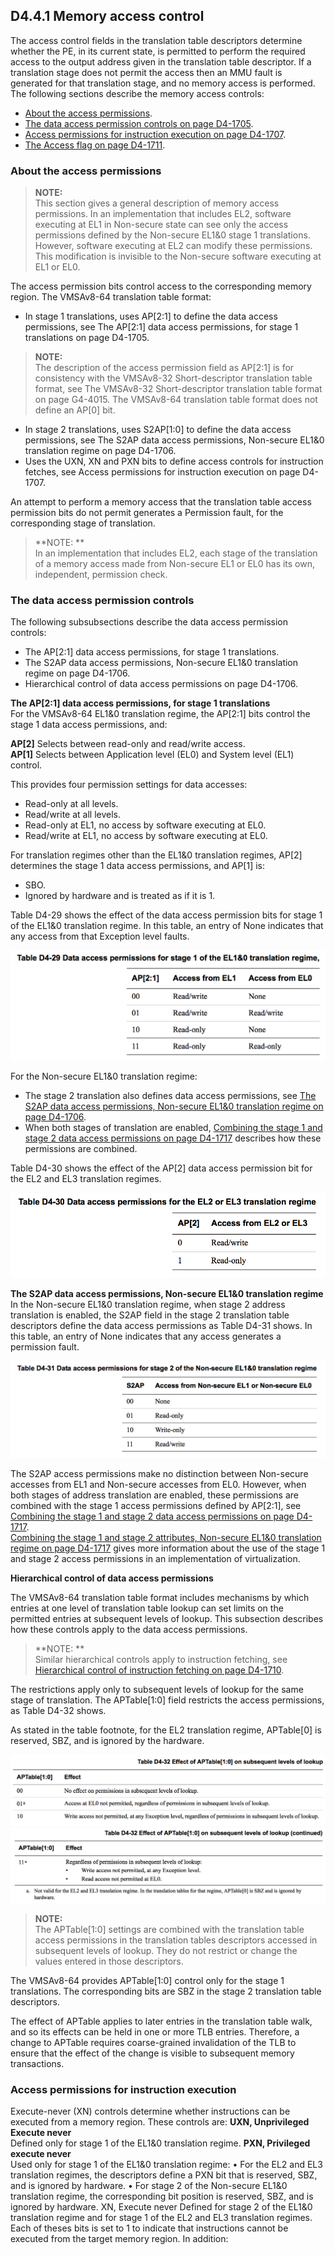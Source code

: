 
## D4.4.1 Memory access control

The access control fields in the translation table descriptors determine whether the PE, in its current state, is permitted to perform the required access to the output address given in the translation table descriptor. If a translation stage does not permit the access then an MMU fault is generated for that translation stage, and no memory access is performed.  
The following sections describe the memory access controls:
* [About the access permissions](#).
* [The data access permission controls on page D4-1705](#).
* [Access permissions for instruction execution on page D4-1707](#).
* [The Access flag on page D4-1711](#).

### About the access permissions

> **NOTE:**  
> This section gives a general description of memory access permissions. In an implementation that includes EL2, software executing at EL1 in Non-secure state can see only the access permissions defined by the Non-secure EL1&0 stage 1 translations. However, software executing at EL2 can modify these permissions. This modification is invisible to the Non-secure software executing at EL1 or EL0.

The access permission bits control access to the corresponding memory region. The VMSAv8-64 translation table format:
* In stage 1 translations, uses AP[2:1] to define the data access permissions, see The AP[2:1] data access permissions, for stage 1 translations on page D4-1705.
 > **NOTE:**  
 The description of the access permission field as AP[2:1] is for consistency with the VMSAv8-32 Short-descriptor translation table format, see The VMSAv8-32 Short-descriptor translation table format on page G4-4015. The VMSAv8-64 translation table format does not define an AP[0] bit.
* In stage 2 translations, uses S2AP[1:0] to define the data access permissions, see The S2AP data access permissions, Non-secure EL1&0 translation regime on page D4-1706.
* Uses the UXN, XN and PXN bits to define access controls for instruction fetches, see Access permissions for instruction execution on page D4-1707.

An attempt to perform a memory access that the translation table access permission bits do not permit generates a Permission fault, for the corresponding stage of translation.
> **NOTE: **  
> In an implementation that includes EL2, each stage of the translation of a memory access made from Non-secure EL1 or EL0 has its own, independent, permission check.

### The data access permission controls

The following subsubsections describe the data access permission controls:
* The AP[2:1] data access permissions, for stage 1 translations.
* The S2AP data access permissions, Non-secure EL1&0 translation regime on page D4-1706.
* Hierarchical control of data access permissions on page D4-1706.

**The AP[2:1] data access permissions, for stage 1 translations**  
For the VMSAv8-64 EL1&0 translation regime, the AP[2:1] bits control the stage 1 data access permissions, and:  

**AP[2]** Selects between read-only and read/write access.  
**AP[1]** Selects between Application level (EL0) and System level (EL1) control.  

This provides four permission settings for data accesses:
* Read-only at all levels.
* Read/write at all levels.
* Read-only at EL1, no access by software executing at EL0.
* Read/write at EL1, no access by software executing at EL0.

For translation regimes other than the EL1&0 translation regimes, AP[2] determines the stage 1 data access permissions, and AP[1] is:
* SBO.
* Ignored by hardware and is treated as if it is 1.

Table D4-29 shows the effect of the data access permission bits for stage 1 of the EL1&0 translation regime. In this table, an entry of None indicates that any access from that Exception level faults.

![](table_d4_29.png)

For the Non-secure EL1&0 translation regime:
* The stage 2 translation also defines data access permissions, see [The S2AP data access permissions, Non-secure EL1&0 translation regime on page D4-1706](#).
* When both stages of translation are enabled, [Combining the stage 1 and stage 2 data access permissions on page D4-1717](#) describes how these permissions are combined.

Table D4-30 shows the effect of the AP[2] data access permission bit for the EL2 and EL3 translation regimes.

![](table_d4_30.png)

**The S2AP data access permissions, Non-secure EL1&0 translation regime**  
In the Non-secure EL1&0 translation regime, when stage 2 address translation is enabled, the S2AP field in the stage 2 translation table descriptors define the data access permissions as Table D4-31 shows. In this table, an entry of None indicates that any access generates a permission fault.

![](table_d4_31.png)

The S2AP access permissions make no distinction between Non-secure accesses from EL1 and Non-secure accesses from EL0. However, when both stages of address translation are enabled, these permissions are combined with the stage 1 access permissions defined by AP[2:1], see [Combining the stage 1 and stage 2 data access permissions on page D4-1717](#).  
[Combining the stage 1 and stage 2 attributes, Non-secure EL1&0 translation regime on page D4-1717](#) gives more information about the use of the stage 1 and stage 2 access permissions in an implementation of virtualization.

**Hierarchical control of data access permissions**  

The VMSAv8-64 translation table format includes mechanisms by which entries at one level of translation table lookup can set limits on the permitted entries at subsequent levels of lookup. This subsection describes how these controls apply to the data access permissions.  

> **NOTE: **  
> Similar hierarchical controls apply to instruction fetching, see [Hierarchical control of instruction fetching on page D4-1710](#).  

The restrictions apply only to subsequent levels of lookup for the same stage of translation. The APTable[1:0] field restricts the access permissions, as Table D4-32 shows.  

As stated in the table footnote, for the EL2 translation regime, APTable[0] is reserved, SBZ, and is ignored by the hardware.

![](table_d4_32_1.png)
![](table_d4_32_2.png)

> **NOTE:**  
The APTable[1:0] settings are combined with the translation table access permissions in the translation tables descriptors accessed in subsequent levels of lookup. They do not restrict or change the values entered in those descriptors.  

The VMSAv8-64 provides APTable[1:0] control only for the stage 1 translations. The corresponding bits are SBZ in the stage 2 translation table descriptors.  

The effect of APTable applies to later entries in the translation table walk, and so its effects can be held in one or more TLB entries. Therefore, a change to APTable requires coarse-grained invalidation of the TLB to ensure that the effect of the change is visible to subsequent memory transactions.

### Access permissions for instruction execution

Execute-never (XN) controls determine whether instructions can be executed from a memory region. These controls are:
**UXN, Unprivileged Execute never**  
  Defined only for stage 1 of the EL1&0 translation regime.
**PXN, Privileged execute never**  
  Used only for stage 1 of the EL1&0 translation regime:
• For the EL2 and EL3 translation regimes, the descriptors define a PXN bit that is reserved, SBZ, and is ignored by hardware.
• For stage 2 of the Non-secure EL1&0 translation regime, the corresponding bit position is reserved, SBZ, and is ignored by hardware.
XN, Execute never
Defined for stage 2 of the EL1&0 translation regime and for stage 1 of the EL2 and EL3 translation regimes.
Each of theses bits is set to 1 to indicate that instructions cannot be executed from the target memory region. In addition:











